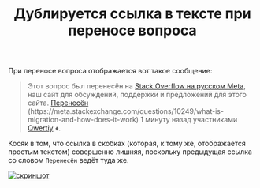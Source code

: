 ﻿---
title: "Дублируется ссылка в тексте при переносе вопроса"
se.owner.user_id: 178988
se.owner.display_name: "Qwertiy"
se.owner.link: "https://ru.meta.stackoverflow.com/users/178988/qwertiy"
se.link: "https://ru.meta.stackoverflow.com/questions/10549/%d0%94%d1%83%d0%b1%d0%bb%d0%b8%d1%80%d1%83%d0%b5%d1%82%d1%81%d1%8f-%d1%81%d1%81%d1%8b%d0%bb%d0%ba%d0%b0-%d0%b2-%d1%82%d0%b5%d0%ba%d1%81%d1%82%d0%b5-%d0%bf%d1%80%d0%b8-%d0%bf%d0%b5%d1%80%d0%b5%d0%bd%d0%be%d1%81%d0%b5-%d0%b2%d0%be%d0%bf%d1%80%d0%be%d1%81%d0%b0"
se.question_id: 10549
se.post_type: question
se.score: 2
---
<p>При переносе вопроса отображается вот такое сообщение:</p>
<blockquote>
<p>Этот вопрос был перенесён на <a href="https://ru.meta.stackoverflow.com/q/10547">Stack Overflow на русском Meta</a>, наш сайт для обсуждений, поддержки и предложений для этого сайта.
<a href="https://meta.stackexchange.com/questions/10249/what-is-migration-and-how-does-it-work">Перенесён</a> (https://meta.stackexchange.com/questions/10249/what-is-migration-and-how-does-it-work) 1 минуту назад участниками <a href="/users/178988/qwertiy">Qwertiy</a> ♦.</p>
</blockquote>
<p>Косяк в том, что ссылка в скобках (которая, к тому же, отображается простым текстом) совершенно лишняя, поскольку предыдущая ссылка со словом <code>Перенесён</code> ведёт туда же.</p>
<p><a href="https://i.stack.imgur.com/4lpmb.png" rel="nofollow noreferrer"><img src="https://i.stack.imgur.com/4lpmb.png" alt="скриншот" /></a></p>
